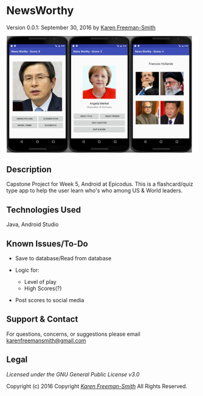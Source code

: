 # NewsWorthy
Version 0.0.1: September 30, 2016
by [Karen Freeman-Smith](https://karenfreemansmith.github.io)

![screenshot of project running](screenshot.png)

## Description
Capstone Project for Week 5, Android at Epicodus.
This is a flashcard/quiz type app to help the user learn who's who among US & World leaders.

## Technologies Used
Java, Android Studio

## Known Issues/To-Do
* Save to database/Read from database

* Logic for:
  * Level of play
  * High Scores(?)

* Post scores to social media

## Support & Contact
For questions, concerns, or suggestions please email karenfreemansmith@gmail.com

## Legal
*Licensed under the GNU General Public License v3.0*

Copyright (c) 2016 Copyright _[Karen Freeman-Smith](https://karenfreemansmith.github.io)_ All Rights Reserved.